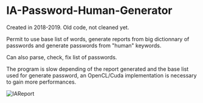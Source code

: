 # IA-Password-Human-Generator

Created in 2018-2019. Old code, not cleaned yet.

Permit to use base list of words, generate reports from big dictionnary of passwords and generate passwords from "human" keywords.

Can also parse, check, fix list of passwords.

The program is slow depending of the report generated and the base list used for generate password, an OpenCL/Cuda implementation
is necessary to gain more performances.


![IAReport](https://user-images.githubusercontent.com/96837446/157767430-95e5d3a2-1749-4bd9-9cf7-afd64a56062b.png)
